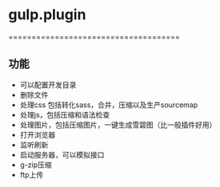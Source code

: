 # gulp.plugin

=====================================

## 功能

* 可以配置开发目录
* 删除文件
* 处理css 包括转化sass，合并，压缩以及生产sourcemap
* 处理js，包括压缩和语法检查
* 处理图片，包括压缩图片，一键生成雪碧图（比一般插件好用）
* 打开浏览器
* 监听刷新
* 启动服务器，可以模拟接口
* g-zip压缩
* ftp上传
